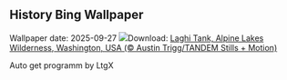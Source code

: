 ## History Bing Wallpaper
Wallpaper date: 2025-09-27
![](https://www.bing.com/th?id=OHR.TankLakes_IT-IT8921224847_UHD.jpg&w=1000)Download: [Laghi Tank, Alpine Lakes Wilderness, Washington, USA (© Austin Trigg/TANDEM Stills + Motion)](https://www.bing.com/th?id=OHR.TankLakes_IT-IT8921224847_UHD.jpg)

Auto get programm by LtgX
